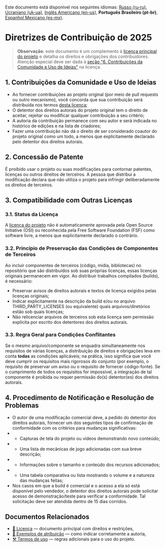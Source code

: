 Este documento está disponível nos seguintes idiomas: [Russo (ru-ru)](/CONTRIBUTING_ru-ru.md), [Ucraniano (uk-ua)](/CONTRIBUTING_uk-ua.md), [Inglês Americano (en-us)](/CONTRIBUTING.md), **Português Brasileiro (pt-br)**, [Espanhol Mexicano (es-mx)](/CONTRIBUTING_es-mx.md).

# Diretrizes de Contribuição de 2025

> **Observação**: este documento é um complemento à [licença principal do projeto](/LICENSE_pt-br.md) e detalha os direitos e obrigações dos contribuidores. Atenção especial deve ser dada à [seção "6. Contribuições da Comunidade e Uso de Ideias"](/LICENSE_pt-br.md#1-contribuições-da-comunidade-e-uso-de-ideias) na licença.

## 1. Contribuições da Comunidade e Uso de Ideias

* Ao fornecer contribuições ao projeto original (por meio de pull requests ou outro mecanismo), você concorda que sua contribuição será distribuída nos termos [desta licença](/LICENSE_pt-br.md);
* O detentor dos direitos autorais do projeto original tem o direito de aceitar, rejeitar ou modificar qualquer contribuição a seu critério;
* A autoria da contribuição permanece com seu autor e será indicada no histórico de edições e na lista de criadores;
* Fazer uma contribuição não dá o direito de ser considerado coautor do projeto original como um todo, a menos que explicitamente declarado pelo detentor dos direitos autorais.

## 2. Concessão de Patente

É proibido usar o projeto ou suas modificações para contornar patentes, licenças ou outros direitos de terceiros. A pessoa que distribui a modificação declara que não utiliza o projeto para infringir deliberadamente os direitos de terceiros.

## 3. Compatibilidade com Outras Licenças

### 3.1. Status da Licença

A [licença do projeto](/LICENSE_pt-br.md) não é automaticamente aprovada pela Open Source Initiative (OSI) ou reconhecida pela Free Software Foundation (FSF) como software livre, a menos que explicitamente declarado o contrário.

### 3.2. Princípio de Preservação das Condições de Componentes de Terceiros

Ao incluir componentes de terceiros (código, mídia, bibliotecas) no repositório que são distribuídos sob suas próprias licenças, essas licenças originais permanecem em vigor. Ao distribuir trabalhos compilados (builds), é necessário:

* Preservar avisos de direitos autorais e textos de licença exigidos pelas licenças originais;
* Indicar explicitamente na descrição da build e/ou no arquivo THIRD_PARTY_LICENSES (ou equivalente) quais arquivos/diretórios estão sob quais licenças;
* Não relicenciar arquivos de terceiros sob esta licença sem permissão explícita por escrito dos detentores dos direitos autorais.

### 3.3. Regra Geral para Condições Conflitantes

Se o mesmo arquivo/componente se enquadra simultaneamente nos requisitos de várias licenças, a distribuição de direitos e obrigações leva em conta **todas** as condições aplicáveis; na prática, isso significa que você deve cumprir os requisitos mais rigorosos do conjunto (por exemplo, o requisito de preservar um aviso ou o requisito de fornecer código-fonte). Se o cumprimento de todos os requisitos for impossível, a integração de tal componente é proibida ou requer permissão do(s) detentor(es) dos direitos autorais.

## 4. Procedimento de Notificação e Resolução de Problemas

* O autor de uma modificação comercial deve, a pedido do detentor dos direitos autorais, fornecer um dos seguintes tipos de confirmação de conformidade com os critérios para mudanças significativas:
* * Capturas de tela do projeto ou vídeos demonstrando novo conteúdo;
* * Uma lista de mecânicas de jogo adicionadas com sua breve descrição;
* * Informações sobre o tamanho e conteúdo dos recursos adicionados;
* * Uma tabela comparativa ou lista mostrando o volume e a natureza das mudanças feitas;
* Nos casos em que a build é comercial e o acesso a ela só está disponível pelo vendedor, o detentor dos direitos autorais pode solicitar acesso de demonstração/teste para verificar a conformidade. Tal solicitação deve ser atendida dentro de 15 dias corridos.

## Documentos Relacionados

* [📜 Licença](/LICENSE_pt-br.md) — documento principal com direitos e restrições,
* [👤 Exemplos de atribuição](/ATTRIBUTION_pt-br.md) — como indicar corretamente a autoria,
* [⚒️ Termos de uso](/TERMS_OF_USE_pt-br.md) — regras adicionais para o uso do projeto.
